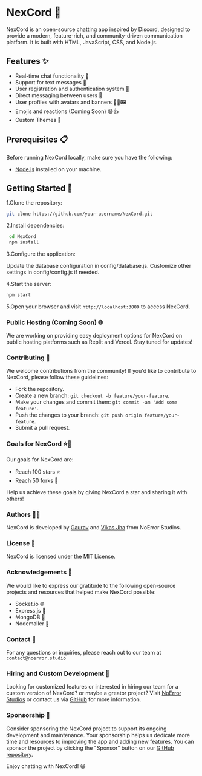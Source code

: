 # NexCord 🚀

NexCord is an open-source chatting app inspired by Discord, designed to provide a modern, feature-rich, and community-driven communication platform. It is built with HTML, JavaScript, CSS, and Node.js.

## Features ✨

- Real-time chat functionality 💬
- Support for text messages 📝
- User registration and authentication system 🔐
- Direct messaging between users 📩
- User profiles with avatars and banners 🙋‍♂️🖼️
- Emojis and reactions (Coming Soon) 😄👍
- Custom Themes 🌈

## Prerequisites 📋

Before running NexCord locally, make sure you have the following:

- [Node.js](https://nodejs.org/en/download/) installed on your machine.

## Getting Started 🚀


1.Clone the repository:

   ```bash
   git clone https://github.com/your-username/NexCord.git
   ```
2.Install dependencies:

   ```bash
    cd NexCord
    npm install
```

3.Configure the application:

Update the database configuration in config/database.js.
Customize other settings in config/config.js if needed.

4.Start the server:

   ```bash
   npm start
   ```
5.Open your browser and visit `http://localhost:3000` to access NexCord.

### Public Hosting (Coming Soon) 🌐

We are working on providing easy deployment options for NexCord on public hosting platforms such as Replit and Vercel. Stay tuned for updates!

### Contributing 🤝

We welcome contributions from the community! If you'd like to contribute to NexCord, please follow these guidelines:

- Fork the repository.
- Create a new branch: `git checkout -b feature/your-feature`.
- Make your changes and commit them: `git commit -am 'Add some feature'`.
- Push the changes to your branch: `git push origin feature/your-feature`.
- Submit a pull request.

### Goals for NexCord ⭐🍴

Our goals for NexCord are:

- Reach 100 stars ⭐
- Reach 50 forks 🍴

Help us achieve these goals by giving NexCord a star and sharing it with others!

### Authors 👨‍💻

NexCord is developed by [Gaurav](https://discord.com/users/891214041391988757) and [Vikas Jha](https://discord.com/users/532177714203852800) from NoError Studios.

### License 📄

NexCord is licensed under the MIT License.

### Acknowledgements 🙏

We would like to express our gratitude to the following open-source projects and resources that helped make NexCord possible:

- Socket.io 🌐
- Express.js 🚂
- MongoDB 📝
- Nodemailer 📨

### Contact 📧

For any questions or inquiries, please reach out to our team at `contact@noerror.studio`

### Hiring and Custom Development 💼

Looking for customized features or interested in hiring our team for a custom version of NexCord? or maybe a greator project? Visit [NoError Studios](https://www.noerrorstudios.com/) or contact us via [GitHub](https://github.com/Saizuo) for more information.

### Sponsorship 💖

Consider sponsoring the NexCord project to support its ongoing development and maintenance. Your sponsorship helps us dedicate more time and resources to improving the app and adding new features. You can sponsor the project by clicking the "Sponsor" button on our [GitHub repository](https://github.com/noerrorstudios/NexCord).

Enjoy chatting with NexCord! 😃
